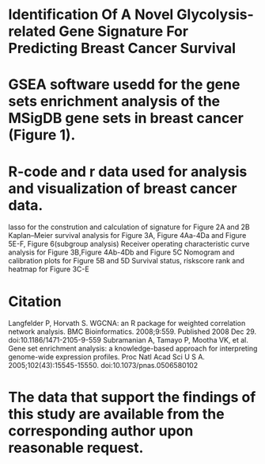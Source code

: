 # Identification Of A Novel Glycolysis-related Gene Signature For Predicting Breast Cancer Survival
# GSEA software usedd for the gene sets enrichment analysis of the MSigDB gene sets in breast cancer (Figure 1).
# R-code and r data used for analysis and visualization of breast cancer data.
lasso for the constrution and calculation of signature for Figure 2A and 2B
Kaplan–Meier survival analysis for Figure 3A, Figure 4Aa-4Da and Figure 5E-F, Figure 6(subgroup analysis)
Receiver operating characteristic curve analysis for Figure 3B,Figure 4Ab-4Db and Figure 5C
Nomogram and calibration plots for Figure 5B and 5D
Survival status, riskscore rank and heatmap for Figure 3C-E
# Citation
Langfelder P, Horvath S. WGCNA: an R package for weighted correlation network analysis. BMC Bioinformatics. 2008;9:559. Published 2008 Dec 29. doi:10.1186/1471-2105-9-559
Subramanian A, Tamayo P, Mootha VK, et al. Gene set enrichment analysis: a knowledge-based approach for interpreting genome-wide expression profiles. Proc Natl Acad Sci U S A. 2005;102(43):15545-15550. doi:10.1073/pnas.0506580102
# The data that support the findings of this study are available from the corresponding author upon reasonable request.

